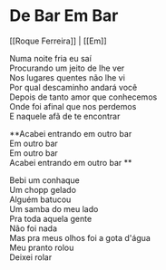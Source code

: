 # De Bar Em Bar
[[Roque Ferreira]] | [[Em]]

Numa noite fria eu saí  
Procurando um jeito de lhe ver  
Nos lugares quentes não lhe vi  
Por qual descaminho andará você  
Depois de tanto amor que conhecemos  
Onde foi afinal que nos perdemos  
E naquele afã de te encontrar  

**Acabei entrando em outro bar  
Em outro bar  
Em outro bar  
Acabei entrando em outro bar  **

Bebi um conhaque  
Um chopp gelado  
Alguém batucou  
Um samba do meu lado  
Pra toda aquela gente  
Não foi nada  
Mas pra meus olhos foi a gota d'água  
Meu pranto rolou  
Deixei rolar  